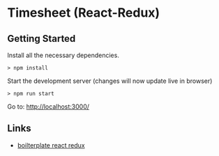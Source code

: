 # Timesheet (React-Redux)


## Getting Started

Install all the necessary dependencies.
```
> npm install
```

Start the development server (changes will now update live in browser)
```
> npm run start
```

Go to: [http://localhost:3000/](http://localhost:3000/)

## Links

- [boilterplate react redux](https://github.com/buckyroberts/React-Redux-Boilerplate.git)
